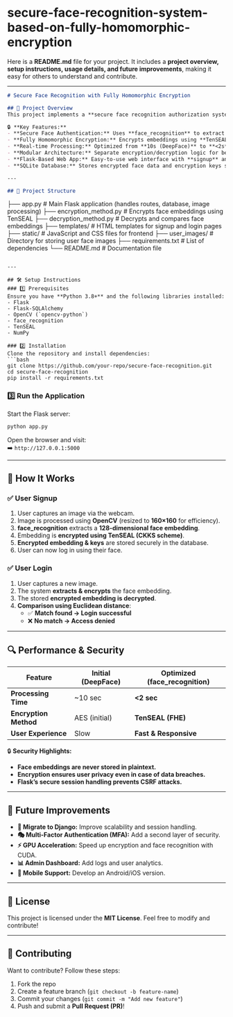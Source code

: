 # secure-face-recognition-system-based-on-fully-homomorphic-encryption

Here is a **README.md** file for your project. It includes a **project overview, setup instructions, usage details, and future improvements**, making it easy for others to understand and contribute.  

---

```markdown
# Secure Face Recognition with Fully Homomorphic Encryption

## 📌 Project Overview
This project implements a **secure face recognition authorization system** that leverages **fully homomorphic encryption (FHE)** to protect biometric data. The system uses **Flask** for the backend, **face_recognition** for face embeddings, and **TenSEAL** to encrypt and compare encrypted embeddings securely.

🔒 **Key Features:**
- **Secure Face Authentication:** Uses **face_recognition** to extract 128-dimensional face embeddings.
- **Fully Homomorphic Encryption:** Encrypts embeddings using **TenSEAL (CKKS scheme)** to ensure privacy.
- **Real-time Processing:** Optimized from **10s (DeepFace)** to **<2s** using **face_recognition**.
- **Modular Architecture:** Separate encryption/decryption logic for better maintainability.
- **Flask-Based Web App:** Easy-to-use web interface with **signup** and **login** authentication.
- **SQLite Database:** Stores encrypted face data and encryption keys securely.

---

## 📂 Project Structure
```
├── app.py               # Main Flask application (handles routes, database, image processing)
├── encryption_method.py # Encrypts face embeddings using TenSEAL
├── decryption_method.py # Decrypts and compares face embeddings
├── templates/           # HTML templates for signup and login pages
├── static/              # JavaScript and CSS files for frontend
├── user_images/         # Directory for storing user face images
├── requirements.txt     # List of dependencies
└── README.md            # Documentation file
```

---

## 🛠️ Setup Instructions
### 1️⃣ Prerequisites
Ensure you have **Python 3.8+** and the following libraries installed:
- Flask
- Flask-SQLAlchemy
- OpenCV (`opencv-python`)
- face_recognition
- TenSEAL
- NumPy

### 2️⃣ Installation
Clone the repository and install dependencies:
```bash
git clone https://github.com/your-repo/secure-face-recognition.git
cd secure-face-recognition
pip install -r requirements.txt
```

### 3️⃣ Run the Application
Start the Flask server:
```bash
python app.py
```
Open the browser and visit:  
➡️ `http://127.0.0.1:5000`

---

## 📸 How It Works
### ✅ **User Signup**
1. User captures an image via the webcam.
2. Image is processed using **OpenCV** (resized to **160×160** for efficiency).
3. **face_recognition** extracts a **128-dimensional face embedding**.
4. Embedding is **encrypted using TenSEAL (CKKS scheme)**.
5. **Encrypted embedding & keys** are stored securely in the database.
6. User can now log in using their face.

### ✅ **User Login**
1. User captures a new image.
2. The system **extracts & encrypts** the face embedding.
3. The stored **encrypted embedding is decrypted**.
4. **Comparison using Euclidean distance**:
   - ✅ **Match found → Login successful**
   - ❌ **No match → Access denied**

---

## 🔍 Performance & Security
| Feature                  | Initial (DeepFace) | Optimized (face_recognition) |
|--------------------------|-------------------|------------------------------|
| **Processing Time**      | ~10 sec           | **<2 sec**                   |
| **Encryption Method**    | AES (initial)     | **TenSEAL (FHE)**            |
| **User Experience**      | Slow              | **Fast & Responsive**        |

🔒 **Security Highlights:**
- **Face embeddings are never stored in plaintext.**
- **Encryption ensures user privacy even in case of data breaches.**
- **Flask’s secure session handling prevents CSRF attacks.**

---

## 🚀 Future Improvements
- **🔄 Migrate to Django:** Improve scalability and session handling.
- **🎭 Multi-Factor Authentication (MFA):** Add a second layer of security.
- **⚡ GPU Acceleration:** Speed up encryption and face recognition with CUDA.
- **📊 Admin Dashboard:** Add logs and user analytics.
- **📱 Mobile Support:** Develop an Android/iOS version.

---

## 📜 License
This project is licensed under the **MIT License**. Feel free to modify and contribute!

---

## 🤝 Contributing
Want to contribute? Follow these steps:
1. Fork the repo
2. Create a feature branch (`git checkout -b feature-name`)
3. Commit your changes (`git commit -m "Add new feature"`)
4. Push and submit a **Pull Request (PR)**!
